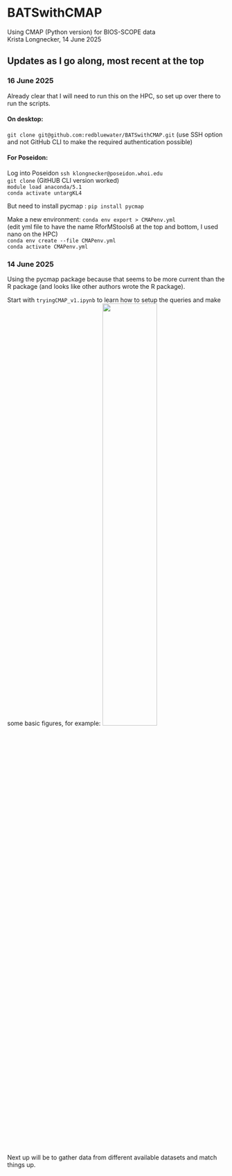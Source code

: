 # BATSwithCMAP
Using CMAP (Python version) for BIOS-SCOPE data\
Krista Longnecker, 14 June 2025

## Updates as I go along, most recent at the top
### 16 June 2025
Already clear that I will need to run this on the HPC, so set up over there to run the scripts.

#### On desktop:
``git clone git@github.com:redbluewater/BATSwithCMAP.git`` (use SSH option and not GitHub CLI to make the required authentication possible)

#### For Poseidon:
Log into Poseidon ``ssh klongnecker@poseidon.whoi.edu``\
``git clone`` (GitHUB CLI version worked)\
``module load anaconda/5.1``\
``conda activate untargKL4``

But need to install pycmap : ``pip install pycmap``

Make a new environment:
``conda env export > CMAPenv.yml``\
(edit yml file to have the name RforMStools6 at the top and bottom, I used nano on the HPC)\
``conda env create --file CMAPenv.yml``\
``conda activate CMAPenv.yml``


### 14 June 2025
Using the pycmap package because that seems to be more current than the R package (and looks like other authors wrote the R package).

Start with ``tryingCMAP_v1.ipynb`` to learn how to setup the queries and make some basic figures, for example: 
<img src="https://github.com/redbluewater/tryCMAP/blob/main/example_figure.jpg" width="50%" height = "50%">

Next up will be to gather data from different available datasets and match things up.


